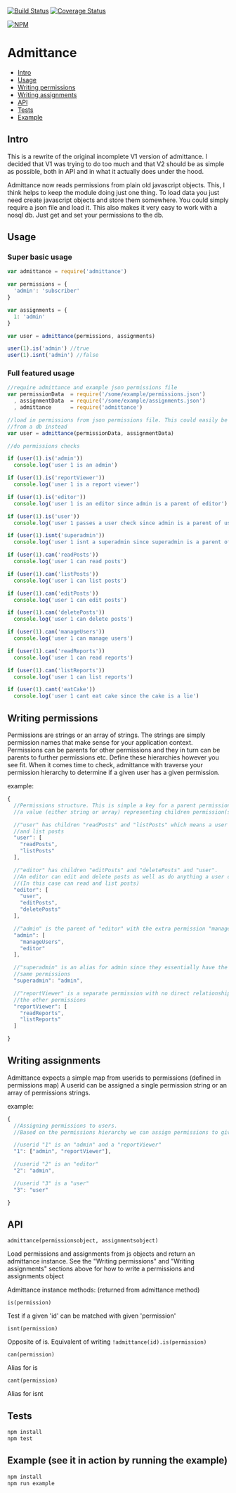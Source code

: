 [![Build Status](https://travis-ci.org/digitalsadhu/admittance.png?branch=master)](https://travis-ci.org/digitalsadhu/admittance) [![Coverage Status](https://coveralls.io/repos/digitalsadhu/admittance/badge.png)](https://coveralls.io/r/digitalsadhu/admittance)

[![NPM](https://nodei.co/npm/admittance.png?compact=true)](https://nodei.co/npm/admittance/)

# Admittance

* <a href="#intro">Intro</a>
* <a href="#usage">Usage</a>
* <a href="#writing-permissions">Writing permissions</a>
* <a href="#writing-assignments">Writing assignments</a>
* <a href="#api">API</a>
* <a href="#tests">Tests</a>
* <a href="#example">Example</a>

<a name="intro"></a>
## Intro

This is a rewrite of the original incomplete V1 version of admittance. I decided that V1 was trying to do too much and that V2 should be as simple as possible, both in API and in what it actually does under the hood.

Admittance now reads permissions from plain old javascript objects. This, I think helps to keep the module doing just one thing. To load data you just need create javascript objects and store them somewhere. You could simply require a json file and load it. This also makes it very easy to work with a nosql db. Just get and set your permissions to the db.

<a name="usage"></a>
## Usage

### Super basic usage

```js
var admittance = require('admittance')

var permissions = {
  'admin': 'subscriber'
}

var assignments = {
  1: 'admin'
}

var user = admittance(permissions, assignments)

user(1).is('admin') //true
user(1).isnt('admin') //false
```

### Full featured usage

```js
//require admittance and example json permissions file
var permissionData  = require('/some/example/permissions.json')
  , assignmentData  = require('/some/example/assignments.json')
  , admittance      = require('admittance')

//load in permissions from json permissions file. This could easily be loaded
//from a db instead
var user = admittance(permissionData, assignmentData)

//do permissions checks

if (user(1).is('admin'))
  console.log('user 1 is an admin')

if (user(1).is('reportViewer'))
  console.log('user 1 is a report viewer')

if (user(1).is('editor'))
  console.log('user 1 is an editor since admin is a parent of editor')

if (user(1).is('user'))
  console.log('user 1 passes a user check since admin is a parent of user')

if (user(1).isnt('superadmin'))
  console.log('user 1 isnt a superadmin since superadmin is a parent of admin')

if (user(1).can('readPosts'))
  console.log('user 1 can read posts')

if (user(1).can('listPosts'))
  console.log('user 1 can list posts')

if (user(1).can('editPosts'))
  console.log('user 1 can edit posts')

if (user(1).can('deletePosts'))
  console.log('user 1 can delete posts')

if (user(1).can('manageUsers'))
  console.log('user 1 can manage users')

if (user(1).can('readReports'))
  console.log('user 1 can read reports')

if (user(1).can('listReports'))
  console.log('user 1 can list reports')

if (user(1).cant('eatCake'))
  console.log('user 1 cant eat cake since the cake is a lie')
```

<a name="writing-permissions"></a>
## Writing permissions

Permissions are strings or an array of strings. The strings are simply permission names that make sense for your application context. Permissions can be parents for other permissions and they in turn
can be parents to further permissions etc. Define these hierarchies however you see fit.
When it comes time to check, admittance with traverse your permission hierarchy to determine
if a given user has a given permission.

example:

```js
{
  //Permissions structure. This is simple a key for a parent permission and
  //a value (either string or array) representing children permission(s)

  //"user" has children "readPosts" and "listPosts" which means a user can read
  //and list posts
  "user": [
    "readPosts",
    "listPosts"
  ],

  //"editor" has children "editPosts" and "deletePosts" and "user".
  //An editor can edit and delete posts as well as do anything a user can.
  //(In this case can read and list posts)
  "editor": [
    "user",
    "editPosts",
    "deletePosts"
  ],

  //"admin" is the parent of "editor" with the extra permission "manageUsers"
  "admin": [
    "manageUsers",
    "editor"
  ],

  //"superadmin" is an alias for admin since they essentially have the exact
  //same permissions
  "superadmin": "admin",

  //"reportViewer" is a separate permission with no direct relationship to
  //the other permissions
  "reportViewer": [
    "readReports",
    "listReports"
  ]

}
```

<a name="writing-assignments"></a>
## Writing assignments

Admittance expects a simple map from userids to permissions (defined in permissions map)
A userid can be assigned a single permission string or an array of permissions strings.

example:

```js
{
  //Assigning permissions to users.
  //Based on the permissions hierarchy we can assign permissions to given user ids

  //userid "1" is an "admin" and a "reportViewer"
  "1": ["admin", "reportViewer"],

  //userid "2" is an "editor"
  "2": "admin",

  //userid "3" is a "user"
  "3": "user"

}
```
<a name="api"></a>
## API

`admittance(permissionsobject, assignmentsobject)`

Load permissions and assignments from js objects and return an admittance instance. See the "Writing permissions" and "Writing assignments" sections above
for how to write a permissions and assignments object

Admittance instance methods: (returned from admittance method)

`is(permission)`

Test if a given 'id' can be matched with given 'permission'

`isnt(permission)`

Opposite of is. Equivalent of writing `!admittance(id).is(permission)`

`can(permission)`

Alias for is

`cant(permission)`

Alias for isnt

<a name="tests"></a>
## Tests

```js
npm install
npm test
```

<a name="example"></a>
## Example (see it in action by running the example)

```js
npm install
npm run example
```
